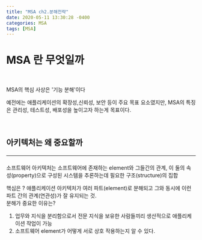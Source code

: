```yaml
---
title: "MSA ch2.분해전략"
date: 2020-05-11 13:30:28 -0400
categories: MSA 
tags: [MSA]
---
```


# MSA 란 무엇일까
<br>

MSA의 핵심 사상은 '기능 분해'이다

예전에는 애플리케이션의 확장성,신뢰성, 보안 등이 주요 목표 요소였지만,
MSA의 특징은 관리성, 테스트성, 배포성을 높이고자 하는게 목표이다.

<br>

## 아키텍처는 왜 중요할까<hr>

소프트웨어 아키텍처는 소프트웨어에 존재하는 element와 그들간의 관계,
이 둘의 속성(property)으로 구성된 시스템을 추론하는데 필요한 구조(structure)의 집합

핵심은 ?
애플리케이션 아키텍처가 여러 파트(element)로 분해되고 그와 동시에 이런 파트 간의 관계(연관성)가 잘 유지되는 것.<br>
분해가 중요한 이유는?
1. 업무와 지식을 분리함으로서 전문 지식을 보유한 사람들끼리 생산적으로 애플리케이션 작업이 가능
2. 소프트웨어 element가 어떻게 서로 상호 작용하는지 알 수 있다.


